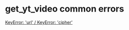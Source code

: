 # get_yt_video common errors
[KeyError: 'url' / KeyError: 'cipher'](https://stackoverflow.com/questions/61960657/getting-keyerror-url-with-pytube)
